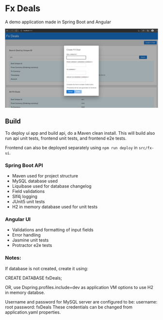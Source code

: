 # Fx Deals

A demo application made in Spring Boot and Angular

![img.png](img.png)

## Build
To deploy ui app and build api, do a Maven clean install. This will build also run api unit tests, frontend unit tests, and frontend e2e tests.

Frontend can also be deployed separately using `npm run deploy` in `src/fx-ui`.

### Spring Boot API
- Maven used for project structure
- MySQL database used
- Liquibase used for database changelog
- Field validations
- Slf4j logging
- JUnit5 unit tests
- H2 in memory database used for unit tests

### Angular UI
- Validations and formatting of input fields
- Error handling
- Jasmine unit tests
- Protractor e2e tests

### Notes:

If database is not created, create it using:

CREATE DATABASE fxDeals;

OR, use Dspring.profiles.include=dev as application VM options to use H2 in memory databse.

Username and password for MySQL server are configured to be:
username: root
password: fxDeals
These credentials can be changed from application.yaml properties.

